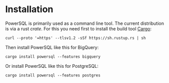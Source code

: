 # Installation

PowerSQL is primarily used as a command line tool. The current distribution is via a rust *crate*. For this you need first to install the build tool [Cargo](https://www.rust-lang.org/tools/install):

```
curl --proto '=https' --tlsv1.2 -sSf https://sh.rustup.rs | sh
```

Then install PowerSQL like this for BigQuery:


```
cargo install powersql --features bigquery
```

Or install PowerSQL like this for PostgreSQL:

```
cargo install powersql --features postgres
```


